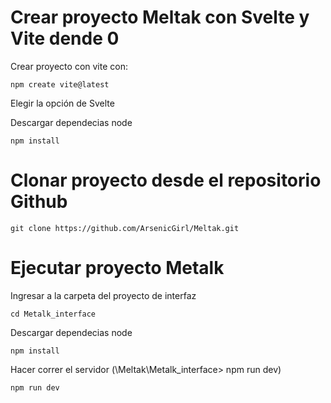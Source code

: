 # Crear proyecto Meltak con Svelte y Vite dende 0

Crear proyecto con vite con:
```
npm create vite@latest
```
Elegir la opción de Svelte

Descargar dependecias node
```
npm install
```

# Clonar proyecto desde el repositorio Github

```
git clone https://github.com/ArsenicGirl/Meltak.git
```

# Ejecutar proyecto Metalk

Ingresar a la carpeta del proyecto de interfaz
```
cd Metalk_interface
```

Descargar dependecias node
```
npm install
```

Hacer correr el servidor (\Meltak\Metalk_interface> npm run dev)
```
npm run dev
```

